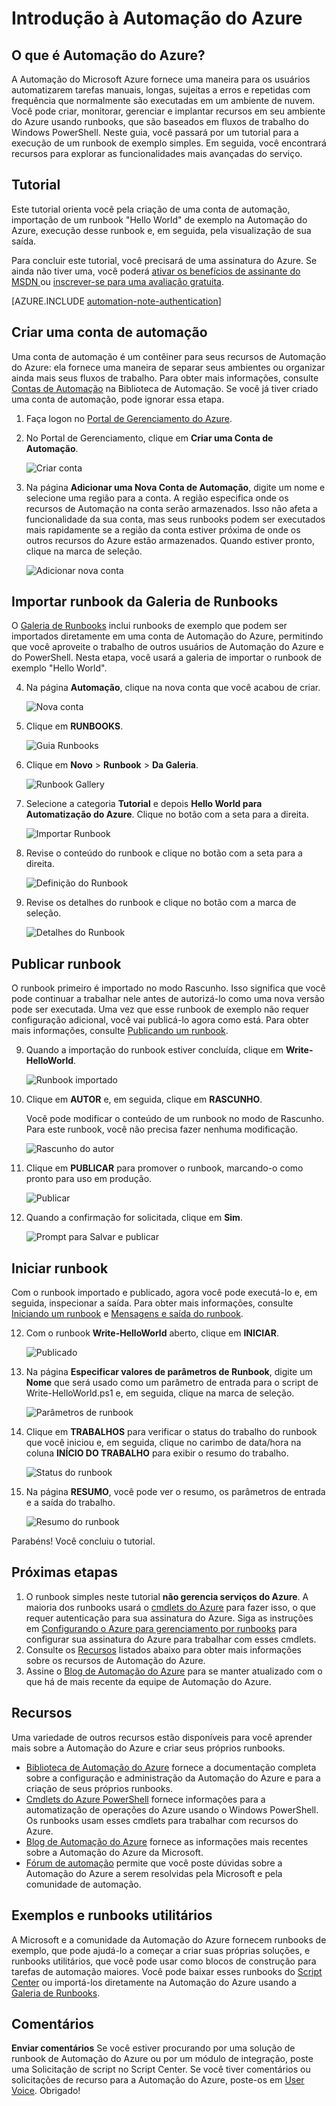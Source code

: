 <properties 
	pageTitle="Introdução à Automação do Azure" 
	description="Saiba como importar e executar uma tarefa de automação no Azure." 
	services="automation" 
	documentationCenter="" 
	authors="bwren" 
	manager="stevenka" 
	editor=""/>

<tags 
	ms.service="automation" 
	ms.workload="tbd" 
	ms.tgt_pltfrm="na" 
	ms.devlang="na" 
	ms.topic="hero-article" 
	ms.date="2/20/2015" 
	ms.author="bwren"/>


# Introdução à Automação do Azure

## O que é Automação do Azure?

A Automação do Microsoft Azure fornece uma maneira para os usuários automatizarem tarefas manuais, longas, sujeitas a erros e repetidas com frequência que normalmente são executadas em um ambiente de nuvem. Você pode criar, monitorar, gerenciar e implantar recursos em seu ambiente do Azure usando runbooks, que são baseados em fluxos de trabalho do Windows PowerShell. Neste guia, você passará por um tutorial para a execução de um runbook de exemplo simples. Em seguida, você encontrará recursos para explorar as funcionalidades mais avançadas do serviço.

## Tutorial
Este tutorial orienta você pela criação de uma conta de automação, importação de um runbook "Hello World" de exemplo na Automação do Azure, execução desse runbook e, em seguida, pela visualização de sua saída.

Para concluir este tutorial, você precisará de uma assinatura do Azure. Se ainda não tiver uma, você poderá <a href="/pricing/member-offers/msdn-benefits-details/" target="_blank">ativar os benefícios de assinante do MSDN </a> ou <a href="/pricing/free-trial/" target="_blank">inscrever-se para uma avaliação gratuita</a>.

[AZURE.INCLUDE [automation-note-authentication](../../includes/automation-note-authentication.md)]

## <a name="automationaccount"></a>Criar uma conta de automação

Uma conta de automação é um contêiner para seus recursos de Automação do Azure: ela fornece uma maneira de separar seus ambientes ou organizar ainda mais seus fluxos de trabalho. Para obter mais informações, consulte [Contas de Automação](http://aka.ms/runbookauthor/azure/automationaccounts) na Biblioteca de Automação. Se você já tiver criado uma conta de automação, pode ignorar essa etapa.

1.	Faça logon no [Portal de Gerenciamento do Azure](http://manage.windowsazure.com).

2.	No Portal de Gerenciamento, clique em **Criar uma Conta de Automação**.

	![Criar conta](./media/automation-create-runbook-from-samples/automation_01_CreateAccount.png)

3.	Na página **Adicionar uma Nova Conta de Automação**, digite um nome e selecione uma região para a conta. A região especifica onde os recursos de Automação na conta serão armazenados. Isso não afeta a funcionalidade da sua conta, mas seus runbooks podem ser executados mais rapidamente se a região da conta estiver próxima de onde os outros recursos do Azure estão armazenados. Quando estiver pronto, clique na marca de seleção.

	![Adicionar nova conta](./media/automation-create-runbook-from-samples/automation_02_addnewautoacct.png)

## <a name="importrunbook"></a>Importar runbook da Galeria de Runbooks

O [Galeria de Runbooks](http://aka.ms/runbookgallery) inclui runbooks de exemplo que podem ser importados diretamente em uma conta de Automação do Azure, permitindo que você aproveite o trabalho de outros usuários de Automação do Azure e do PowerShell. Nesta etapa, você usará a galeria de importar o runbook de exemplo "Hello World".

4.	Na página **Automação**, clique na nova conta que você acabou de criar.
 
	![Nova conta](./media/automation-create-runbook-from-samples/automation_03_NewAutoAcct.png)

5.	Clique em **RUNBOOKS**.

	![Guia Runbooks](./media/automation-create-runbook-from-samples/automation_04_RunbooksTab.png)
  
6.	Clique em **Novo** > **Runbook** > **Da Galeria**.

	![Runbook Gallery](./media/automation-create-runbook-from-samples/automation_05_ImportGallery.png)

7.  Selecione a categoria **Tutorial** e depois **Hello World para Automatização do Azure**. Clique no botão com a seta para a direita.

	![Importar Runbook](./media/automation-create-runbook-from-samples/automation_06_ImportRunbook.png)

8.  Revise o conteúdo do runbook e clique no botão com a seta para a direita.

	![Definição do Runbook](./media/automation-create-runbook-from-samples/automation_07_RunbookDefinition.png)

8.	Revise os detalhes do runbook e clique no botão com a marca de seleção.

	![Detalhes do Runbook](./media/automation-create-runbook-from-samples/automation_08_RunbookDetails.png)

## <a name="publishrunbook"></a>Publicar runbook 

O runbook primeiro é importado no modo Rascunho. Isso significa que você pode continuar a trabalhar nele antes de autorizá-lo como uma nova versão pode ser executada. Uma vez que esse runbook de exemplo não requer configuração adicional, você vai publicá-lo agora como está. Para obter mais informações, consulte [Publicando um runbook](http://aka.ms/runbookauthor/azure/publishrunbook).

9.	Quando a importação do runbook estiver concluída, clique em **Write-HelloWorld**.

	![Runbook importado](./media/automation-create-runbook-from-samples/automation_07_ImportedRunbook.png)

9.	Clique em **AUTOR** e, em seguida, clique em **RASCUNHO**.

	Você pode modificar o conteúdo de um runbook no modo de Rascunho. Para este runbook, você não precisa fazer nenhuma modificação.

	![Rascunho do autor](./media/automation-create-runbook-from-samples/automation_08_AuthorDraft.png)
 
10.	Clique em **PUBLICAR** para promover o runbook, marcando-o como pronto para uso em produção.

	![Publicar](./media/automation-create-runbook-from-samples/automation_085_Publish.png)
   
11.	Quando a confirmação for solicitada, clique em **Sim**.
 
	![Prompt para Salvar e publicar](./media/automation-create-runbook-from-samples/automation_09_SavePubPrompt.png)

## <a name="startrunbook"></a>Iniciar runbook

Com o runbook importado e publicado, agora você pode executá-lo e, em seguida, inspecionar a saída. Para obter mais informações, consulte [Iniciando um runbook](http://aka.ms/runbookauthor/azure/startrunbook) e [Mensagens e saída do runbook](http://aka.ms/runbookauthor/azure/runbookoutput).

12.	Com o runbook **Write-HelloWorld** aberto, clique em **INICIAR**.

	![Publicado](./media/automation-create-runbook-from-samples/automation_10_PublishStart.png)
 
13.	Na página **Especificar valores de parâmetros de Runbook**, digite um **Nome** que será usado como um parâmetro de entrada para o script de Write-HelloWorld.ps1 e, em seguida, clique na marca de seleção.

	![Parâmetros de runbook](./media/automation-create-runbook-from-samples/automation_11_RunbookParams.png)
  
14.	Clique em **TRABALHOS** para verificar o status do trabalho do runbook que você iniciou e, em seguida, clique no carimbo de data/hora na coluna **INÍCIO DO TRABALHO** para exibir o resumo do trabalho.

	![Status do runbook](./media/automation-create-runbook-from-samples/automation_12_RunbookStatus.png)

15.	Na página **RESUMO**, você pode ver o resumo, os parâmetros de entrada e a saída do trabalho.
 
	![Resumo do runbook](./media/automation-create-runbook-from-samples/automation_13_RunbookSummary_callouts.png)

Parabéns! Você concluiu o tutorial.

## <a name="nextsteps"></a>Próximas etapas 
1. O runbook simples neste tutorial **não gerencia serviços do Azure**. A maioria dos runbooks usará o [cmdlets do Azure](http://msdn.microsoft.com/library/jj156055.aspx) para fazer isso, o que requer autenticação para sua assinatura do Azure. Siga as instruções em [Configurando o Azure para gerenciamento por runbooks](http://aka.ms/azureautomationauthentication) para configurar sua assinatura do Azure para trabalhar com esses cmdlets.  
2. Consulte os [Recursos](#resources) listados abaixo para obter mais informações sobre os recursos de Automação do Azure.
3. Assine o [Blog de Automação do Azure](http://azure.microsoft.com/blog/tag/azure-automation) para se manter atualizado com o que há de mais recente da equipe de Automação do Azure.

## <a name="resources"></a>Recursos

Uma variedade de outros recursos estão disponíveis para você aprender mais sobre a Automação do Azure e criar seus próprios runbooks.

- [Biblioteca de Automação do Azure](http://go.microsoft.com/fwlink/p/?LinkId=392860) fornece a documentação completa sobre a configuração e administração da Automação do Azure e para a criação de seus próprios runbooks. 
- [Cmdlets do Azure PowerShell](http://msdn.microsoft.com/library/jj156055.aspx) fornece informações para a automatização de operações do Azure usando o Windows PowerShell. Os runbooks usam esses cmdlets para trabalhar com recursos do Azure.
- [Blog de Automação do Azure](http://azure.microsoft.com/blog/tag/azure-automation) fornece as informações mais recentes sobre a Automação do Azure da Microsoft.
- [Fórum de automação](http://go.microsoft.com/fwlink/p/?LinkId=390561) permite que você poste dúvidas sobre a Automação do Azure a serem resolvidas pela Microsoft e pela comunidade de automação.


## Exemplos e runbooks utilitários

A Microsoft e a comunidade da Automação do Azure fornecem runbooks de exemplo, que pode ajudá-lo a começar a criar suas próprias soluções, e runbooks utilitários, que você pode usar como blocos de construção para tarefas de automação maiores. Você pode baixar esses runbooks do [Script Center](http://go.microsoft.com/fwlink/p/?LinkId=393029) ou importá-los diretamente na Automação do Azure usando a [Galeria de Runbooks](http://aka.ms/runbookgallery).
  

## Comentários

<strong>Enviar comentários</strong> Se você estiver procurando por uma solução de runbook de Automação do Azure ou por um módulo de integração, poste uma Solicitação de script no Script Center. Se você tiver comentários ou solicitações de recurso para a Automação do Azure, poste-os em [User Voice](http://feedback.windowsazure.com/forums/34192--general-feedback). Obrigado! 
<!--HONumber=52-->
 